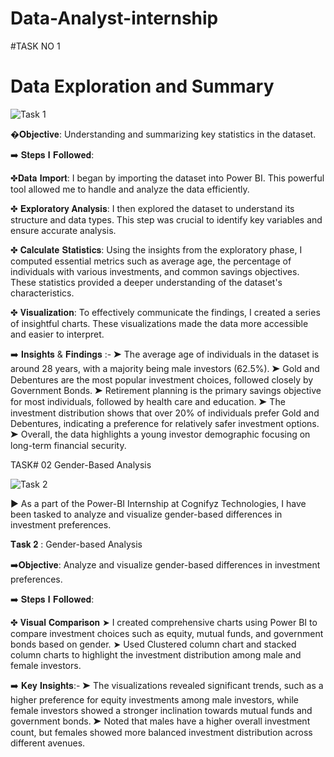
# Data-Analyst-internship
#TASK NO 1
# Data Exploration and Summary

![Task 1](https://github.com/MMD-H/Data-Analyst-internship/assets/96936725/5d28c9e3-1e59-49f0-8eb0-7909075c4e03)

�𝐎𝐛𝐣𝐞𝐜𝐭𝐢𝐯𝐞: Understanding and summarizing key statistics in the dataset.

➡️ 𝐒𝐭𝐞𝐩𝐬 𝐈 𝐅𝐨𝐥𝐥𝐨𝐰𝐞𝐝:

✤𝐃𝐚𝐭𝐚 𝐈𝐦𝐩𝐨𝐫𝐭: I began by importing the dataset into Power BI. This powerful tool allowed me to handle and analyze the data efficiently.

✤ 𝐄𝐱𝐩𝐥𝐨𝐫𝐚𝐭𝐨𝐫𝐲 𝐀𝐧𝐚𝐥𝐲𝐬𝐢𝐬: I then explored the dataset to understand its structure and data types. This step was crucial to identify key variables and ensure accurate analysis.

✤ 𝐂𝐚𝐥𝐜𝐮𝐥𝐚𝐭𝐞 𝐒𝐭𝐚𝐭𝐢𝐬𝐭𝐢𝐜𝐬: Using the insights from the exploratory phase, I computed essential metrics such as average age, the percentage of individuals with various investments, and common savings objectives. These statistics provided a deeper understanding of the dataset's characteristics.

✤ 𝐕𝐢𝐬𝐮𝐚𝐥𝐢𝐳𝐚𝐭𝐢𝐨𝐧: To effectively communicate the findings, I created a series of insightful charts. These visualizations made the data more accessible and easier to interpret.

➡️ 𝐈𝐧𝐬𝐢𝐠𝐡𝐭𝐬 & 𝐅𝐢𝐧𝐝𝐢𝐧𝐠𝐬 :-
➤ The average age of individuals in the dataset is around 28 years, with a majority being male investors (62.5%). 
➤ Gold and Debentures are the most popular investment choices, followed closely by Government Bonds. 
➤ Retirement planning is the primary savings objective for most individuals, followed by health care and education. 
➤ The investment distribution shows that over 20% of individuals prefer Gold and Debentures, indicating a preference for relatively safer investment options. 
➤ Overall, the data highlights a young investor demographic focusing on long-term financial security.

   TASK# 02   Gender-Based Analysis

  ![Task 2](https://github.com/MMD-H/Data-Analyst-internship/assets/96936725/45fe4bf9-573a-425d-b5be-547e5f1b4255)

► As a part of the Power-BI Internship at Cognifyz Technologies, I have been tasked to analyze and visualize gender-based differences in investment preferences.

𝐓𝐚𝐬𝐤 𝟐  : Gender-based Analysis

➡️𝐎𝐛𝐣𝐞𝐜𝐭𝐢𝐯𝐞: Analyze and visualize gender-based differences in investment preferences.

➡️ 𝐒𝐭𝐞𝐩𝐬 𝐈 𝐅𝐨𝐥𝐥𝐨𝐰𝐞𝐝:

✤ 𝐕𝐢𝐬𝐮𝐚𝐥 𝐂𝐨𝐦𝐩𝐚𝐫𝐢𝐬𝐨𝐧
➤ I created comprehensive charts using Power BI to compare investment choices such as equity, mutual funds, and government bonds based on gender.
➤ Used Clustered column chart and stacked column charts to highlight the investment distribution among male and female investors.


➡️ 𝐊𝐞𝐲 𝐈𝐧𝐬𝐢𝐠𝐡𝐭𝐬:-
➤ The visualizations revealed significant trends, such as a higher preference for equity investments among male investors, while female investors showed a stronger inclination towards mutual funds and government bonds.
➤ Noted that males have a higher overall investment count, but females showed more balanced investment distribution across different avenues.

